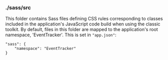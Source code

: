 ### ./sass/src

This folder contains Sass files defining CSS rules corresponding to classes
included in the application's JavaScript code build when using the classic toolkit.
By default, files in this folder are mapped to the application's root namespace, 'EventTracker'.
This is set in `"app.json"`:

    "sass": {
        "namespace": "EventTracker"
    }